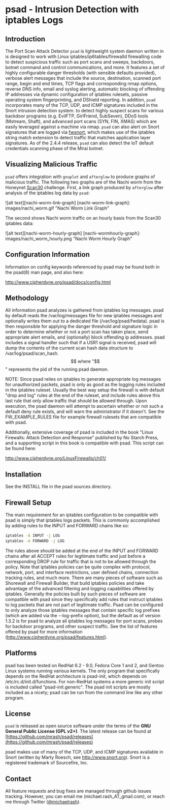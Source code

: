 # psad - Intrusion Detection with iptables Logs

## Introduction
The Port Scan Attack Detector `psad` is lightweight system daemon written in
is designed to work with Linux iptables/ip6tables/firewalld firewalling code to
detect suspicious traffic such as port scans and sweeps, backdoors, botnet
command and control communications, and more. It features a set of highly
configurable danger thresholds (with sensible defaults provided), verbose alert
messages that include the source, destination, scanned port range, begin and
end times, TCP flags and corresponding nmap options, reverse DNS info, email
and syslog alerting, automatic blocking of offending IP addresses via dynamic
configuration of iptables rulesets, passive operating system fingerprinting,
and DShield reporting. In addition, `psad` incorporates many of the TCP, UDP,
and ICMP signatures included in the Snort intrusion detection system.
to detect highly suspect scans for various backdoor programs (e.g. EvilFTP,
GirlFriend, SubSeven), DDoS tools (Mstream, Shaft), and advanced port scans
(SYN, FIN, XMAS) which are easily leveraged against a machine via nmap. `psad`
can also alert on Snort signatures that are logged via
[fwsnort](https://github.com/mrash/fwsnort), which makes use of the iptables
string match extension to detect traffic that matches application layer
signatures. As of the 2.4.4 release, `psad` can also detect the IoT default
credentials scanning phase of the Mirai botnet.

## Visualizing Malicious Traffic
`psad` offers integration with `gnuplot` and `afterglow` to produce graphs of
malicious traffic. The following two graphs are of the Nachi worm from the
Honeynet [Scan30](http://old.honeynet.org/scans/scan30/) challenge. First, a
link graph produced by `afterglow` after analysis of the iptables log data by
`psad`:

![alt text][nachi-worm-link-graph]
[nachi-worm-link-graph]: images/nachi_worm.gif "Nachi Worm Link Graph"

The second shows Nachi worm traffic on an hourly basis from the Scan30 iptables
data:

![alt text][nachi-worm-hourly-graph]
[nachi-wormhourly-graph]: images/nachi_worm_hourly.png "Nachi Worm Hourly Graph"

## Configuration Information
Information on config keywords referenced by psad may be found both in the
psad(8) man page, and also here:

http://www.cipherdyne.org/psad/docs/config.html

## Methodology
All information psad analyzes is gathered from iptables log messages.
psad by default reads the /var/log/messages file for new iptables messages and
optionally writes them out to a dedicated file (/var/log/psad/fwdata).
psad is then responsible for applying the danger threshold and signature logic
in order to determine whether or not a port scan has taken place, send
appropriate alert emails, and (optionally) block offending ip addresses.  psad
includes a signal handler such that if a USR1 signal is received, psad will
dump the contents of the current scan hash data structure to
/var/log/psad/scan_hash.$$ where "$$" represents the pid of the running psad
daemon.

NOTE:  Since psad relies on iptables to generate appropriate log messages
for unauthorized packets, psad is only as good as the logging rules included
in the iptables ruleset.  Usually the best way setup the firewall is with
default "drop and log" rules at the end of the ruleset, and include rules
above this last rule that only allow traffic that should be allowed through.
Upon execution, the psad daemon will attempt to ascertain whether or not such
a default deny rule exists, and will warn the administrator if it doesn't.
See the FW_EXAMPLE_RULES file for example firewall rulesets that are
compatible with psad.

Additionally, extensive coverage of psad is included in the book "Linux
Firewalls: Attack Detection and Response" published by No Starch Press, and a
supporting script in this book is compatible with psad.  This script can be
found here:

http://www.cipherdyne.org/LinuxFirewalls/ch01/

## Installation
See the INSTALL file in the psad sources directory.

## Firewall Setup
The main requirement for an iptables configuration to be compatible with psad
is simply that iptables logs packets. This is commonly accomplished by adding
rules to the INPUT and FORWARD chains like so:

```bash
iptables -A INPUT -j LOG
iptables -A FORWARD -j LOG
```

The rules above should be added at the end of the INPUT and FORWARD chains
after all ACCEPT rules for legitimate traffic and just before a corresponding
DROP rule for traffic that is not to be allowed through the policy. Note that
iptables policies can be quite complex with protocol, network, port, and
interface restrictions, user defined chains, connection tracking rules, and
much more. There are many pieces of software such as Shorewall and Firewall
Builder, that build iptables policies and take advantage of the advanced
filtering and logging capabilities offered by iptables. Generally the policies
built by such pieces of software are compatible with psad since they
specifically add rules that instruct iptables to log packets that are not part
of legitimate traffic. Psad can be configured to only analyze those iptables
messages that contain specific log prefixes (which are added via the
--log-prefix option), but the default as of version 1.3.2 is for psad to
analyze all iptables log messages for port scans, probes for backdoor
programs, and other suspect traffic. See the list of features offered by psad
for more information (http://www.cipherdyne.org/psad/features.html).

## Platforms
psad has been tested on RedHat 6.2 - 9.0, Fedora Core 1 and 2, and
Gentoo Linux systems running various kernels.  The only program that
specifically depends on the RedHat architecture is psad-init, which depends
on /etc/rc.d/init.d/functions.  For non-RedHat systems a more generic init
script is included called "psad-init.generic".  The psad init scripts are
mostly included as a nicety; psad can be run from the command line like any
other program.

## License
`psad` is released as open source software under the terms of
the **GNU General Public License (GPL v2+)**. The latest release can be found
at [https://github.com/mrash/psad/releases](https://github.com/mrash/psad/releases)

psad makes use of many of the TCP, UDP, and ICMP signatures available in
Snort (written by Marty Roesch, see http://www.snort.org).  Snort is a
registered trademark of Sourcefire, Inc.

## Contact
All feature requests and bug fixes are managed through github issues tracking.
However, you can email me (michael.rash_AT_gmail.com), or reach me through
Twitter ([@michaelrash](https://twitter.com/michaelrash)).
